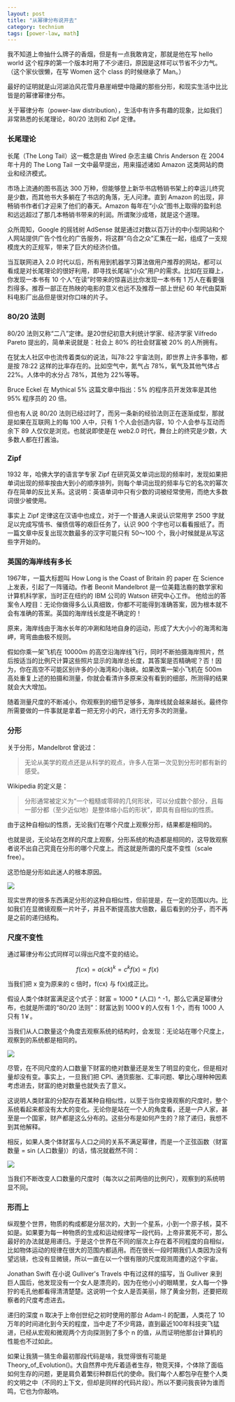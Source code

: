 ```yaml
---
layout: post
title: "从幂律分布说开去"
category: technium
tags: [power-law, math]
---
```


我不知道上帝抽什么牌子的香烟，但是有一点我敢肯定，那就是他在写 hello world 这个程序的第一个版本时用了不少递归，原因是这样可以节省不少力气。（这个家伙很懒，在写 Women 这个 class 的时候继承了 Man。）


最好的证明就是山河湖泊风花雪月悬崖峭壁中隐藏的那些分形，和现实生活中比比皆是的幂律幂律分布。


关于幂律分布（power-law distribution），生活中有许多有趣的现象，比如我们非常熟悉的长尾理论，80/20 法则和 Zipf 定律。

### 长尾理论

长尾（The Long Tail）这一概念是由 Wired 杂志主编 Chris Anderson 在 2004 年十月的 The Long Tail 一文中最早提出，用来描述诸如 Amazon 这类网站的商业和经济模式。


市场上流通的图书高达 300 万种，但能够登上新华书店畅销书架上的幸运儿终究是少数，而其他书大多躺在了书店的角落，无人问津。直到 Amazon 的出现，非畅销书作者们才迎来了他们的春天。Amazon 每年在“小众”图书上取得的盈利总和远远超过了那几本畅销书带来的利润。所谓聚沙成塔，就是这个道理。


众所周知，Google 的摇钱树 AdSense 就是通过对数以百万计的中小型网站和个人网站提供广告个性化的广告服务，将这群“乌合之众”汇集在一起，组成了一支规模庞大的正规军，带来了巨大的经济价值。


当互联网进入 2.0 时代以后，所有用到机器学习算法做用户推荐的网站，都可以看成是对长尾理论的很好利用，即寻找长尾端“小众”用户的需求。比如在豆瓣上，你发现一本书有 10 个人“在读”时带来的惊喜远比你发现一本书有 1 万人在看要强烈得多。推荐一部正在热映的电影的意义也远不及推荐一部上世纪 60 年代由莫斯科电影厂出品但是很对你口味的片子。


### 80/20 法则


80/20 法则又称“二八”定律。是20世纪初意大利统计学家、经济学家 Vilfredo Pareto 提出的，简单来说就是：社会上 80% 的社会财富被 20% 的人所拥有。


在犹太人社区中也流传着类似的说法，叫78∶22 宇宙法则，即世界上许多事物，都是按 78∶22 这样的比率存在的。比如空气中，氮气占 78%，氧气及其他气体占 22%。人体中的水分占 78%，其他为 22%等等。


Bruce Eckel 在 Mythical 5% 这篇文章中指出：5% 的程序员开发效率是其他 95% 程序员的 20 倍。


但也有人说 80/20 法则已经过时了，而另一条新的经验法则正在逐渐成型，那就是如果在互联网上的每 100 人中，只有 1 个人会创造内容，10 个人会参与互动而余下 89 人仅仅是浏览。也就说即使是在 web2.0 时代，舞台上的终究是少数，大多数人都在打酱油。

### Zipf

1932 年，哈佛大学的语言学专家 Zipf 在研究英文单词出现的频率时，发现如果把单词出现的频率按由大到小的顺序排列，则每个单词出现的频率与它的名次的幂次存在简单的反比关系。这说明：英语单词中只有少数的词被经常使用，而绝大多数词很少被使用。

事实上 Zipf 定律这在汉语中也成立，对于一个普通人来说认识常用字 2500 字就足以完成写情书、催债信等的艰巨任务了，认识 900 个字也可以看看报纸了。而一篇文章中反复出现次数最多的汉字可能只有 50～100 个，我小时候就是从写这些字开始的。



### 英国的海岸线有多长

1967年，一篇大标题叫 How Long is the Coast of Britain 的 paper 在 Science 上发表，引起了一阵骚动。作者 Beonit Mandelbrot 是一位美籍法裔的数学家和计算机科学家，当时正在纽约的 IBM 公司的 Watson 研究中心工作。 他给出的答案令人瞠目：无论你做得多么认真细致，你都不可能得到准确答案，因为根本就不会有准确的答案。英国的海岸线长度是不确定的！


原来，海岸线由于海水长年的冲涮和陆地自身的运动，形成了大大小小的海湾和海岬，弯弯曲曲极不规则。


假如你乘一架飞机在 10000m 的高空沿海岸线飞行，同时不断拍摄海岸照片，然后按适当的比例尺计算这些照片显示的海岸总长度，其答案是否精确呢？否！因为，你在高空不可能区别许多的小海湾和小海峡。如果改乘一架小飞机在 500m 高处重复上述的拍摄和测量，你就会看清许多原来没有看到的细部，所测得的结果就会大大增加。


随着测量尺度的不断减小，你观察到的细节足够多，海岸线就会越来越长。最终你所需要做的一件事就是拿着一把无穷小的尺，进行无穷多次的测量。


### 分形


关于分形，Mandelbrot 曾说过：


> 无论从美学的观点还是从科学的观点，许多人在第一次见到分形时都有新的感受。

Wikipedia 的定义是：

> 分形通常被定义为“一个粗糙或零碎的几何形状，可以分成数个部分，且每一部分都（至少近似地）是整体缩小后的形状”，即具有自相似的性质。

由于这种自相似的性质，无论我们在哪个尺度上观察分形，结果都是相同的。

     

也就是说，无论站在怎样的尺度上观察，分形系统的构造都是相同的，这导致观察者说不出自己究竟在分形的哪个尺度上。而这就是所谓的尺度不变性（scale free）。

这恐怕是分形如此迷人的根本原因。


![](http://ww2.sinaimg.cn/mw690/534218fftw1du6rzugdobj.jpg)


现实世界的很多东西满足分形的这种自相似性，但前提是，在一定的范围以内。比如我们在显微镜观察一片叶子，并且不断提高放大倍数，最后看到的分子，而不再是之前的递归结构。



### 尺度不变性

通过幂律分布公式同样可以得出尺度不变的结论。


$$
f(cx) = a(ck)^k= c^kf(x)\propto  f(x)
$$


当我们把 x 变为原来的 c 倍时，f(cx) 与 f(x)成正比。


假设人类个体财富满足这个式子：财富 = 1000 * (人口) ^ -1，那么它满足幂律分布，也就是所谓的“80/20 法则”：财富达到 1000￥的人仅有 1 个，而有 1000 人只有 1￥。


当我们从人口数量这个角度去观察系统的结构时，会发现：无论站在哪个尺度上，观察到的系统都是相同的。


![](/images/power-law-1.gif)


尽管，在不同尺度的人口数量下财富的绝对数量还是发生了明显的变化，但是相对量却没有变。事实上，一旦我们把 CPI、通货膨胀、汇率问题、攀比心理种种因素考虑进去，财富的绝对数量也就失去了意义。


这说明人类财富的分配存在着某种自相似性，以至于当你变换观察的尺度时，整个系统看起来都没有太大的变化。无论你是站在一个人的角度看，还是一户人家，甚至是一个国家，财产都是这么分布的。这些分布是如何产生的？除了递归，我想不到其他解释。


相反，如果人类个体财富与人口之间的关系不满足幂律，而是一个正弦函数（财富数量 = sin (人口数量)）的话，情况就截然不同：

![](/images/power-law-2.gif)


当我们不断改变人口数量的尺度时（每次以之前两倍的比例尺），观察到的系统明显不同。


### 形而上

纵观整个世界，物质的构成都是分层次的，大到一个星系，小到一个原子核，莫不如是。如果要为每一种物质的生成和运动规律写一段代码，上帝非累死不可，那么最好的办法就是用递归。于是这个世界在不同的层次上存在着不同程度的自相似，比如物体运动的规律在很大的范围内都适用。而在很长一段时期我们人类因为没有望远镜，也没有显微镜，所以一直在以一个很有限的尺度观测周遭的这个宇宙。


Jonathan Swift 在小说 Gulliver's Travels 中有过这样的描写，当 Gulliver 来到巨人国后，他发现没有一个女人是漂亮的，因为在他小小的眼睛里，女人每一个狰狞的毛孔他都看得清清楚楚。这说明一个女人是否美丽，除了黄金分割，还要把观察者的尺度考虑进去。


递归的深度 n 取决于上帝创世纪之初时使用的那台 Adam-I 的配置，人类花了 10 万年的时间进化到今天的程度，当中走了不少弯路，直到最近100年科技突飞猛进，已经从宏观和微观两个方向探测到了多个 n 的值，从而证明他那台计算机的性能也不过如此。


如果让我猜一猜生命最初那段代码是啥，我觉得很有可能是 Theory_of_Evolution()。大自然界中充斥着适者生存，物竞天择，个体除了面临如何生存的问题，更是肩负着繁衍种群后代的使命。我们每个人都包孕在整个人类的文明之中（不同的上下文，但却是同样的代码片段）。所以不要问我丧钟为谁而鸣，它也为你敲响。
